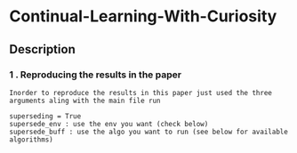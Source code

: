 # Continual-Learning-With-Curiosity

## Description

### 1 . Reproducing the results in the paper
    Inorder to reproduce the results in this paper just used the three arguments aling with the main file run
    
    superseding = True
    supersede_env : use the env you want (check below)
    supersede_buff : use the algo you want to run (see below for available algorithms)

